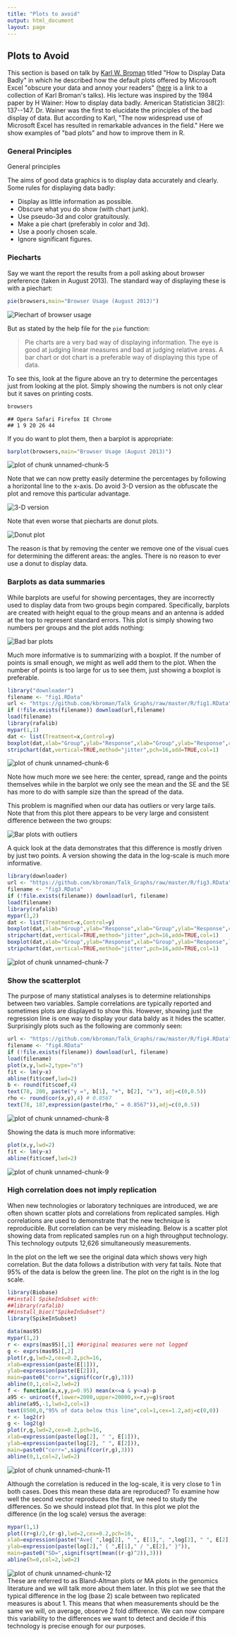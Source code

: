 ```yaml
--- 
title: "Plots to avoid" 
output: html_document 
layout: page 
--- 
```






## Plots to Avoid 

This section is based on talk by [Karl W. Broman](http://kbroman.org/) titled "How to Display Data Badly" in which he described how the default plots offered by Microsoft Excel "obscure your data and annoy your readers" ([here](http://kbroman.org/pages/talks.html) is a link to a collection of Karl Broman's talks). His lecture was inspired by the 1984 paper by H Wainer: How to display data badly. American Statistician 38(2): 137--147. Dr. Wainer was the first to elucidate the principles of the bad display of data. But according to Karl, "The now widespread use of Microsoft Excel has resulted in remarkable advances in the field." Here we show examples of "bad plots" and how to improve them in R. 

### General Principles 

General principles 

The aims of good data graphics is to display data accurately and clearly. Some rules for displaying data badly: 

* Display as little information as possible. 
* Obscure what you do show (with chart junk). 
* Use pseudo-3d and color gratuitously. 
* Make a pie chart (preferably in color and 3d). 
* Use a poorly chosen scale. 
* Ignore significant figures. 


### Piecharts 



Say we want the report the results from a poll asking about browser preference (taken in August 2013). The standard way of displaying these is with a piechart: 


```r 
pie(browsers,main="Browser Usage (August 2013)") 
``` 

![Piechart of browser usage](images/plots_to_avoid-unnamed-chunk-3-1.png) 

But as stated by the help file for the `pie` function: 


> Pie charts are a very bad way of displaying information. The eye is good at judging linear measures and bad at judging relative areas. A bar chart or dot chart is a preferable way of displaying this type of data. 

To see this, look at the figure above an try to determine the percentages just from looking at the plot. Simply showing the numbers is not only clear but it saves on printing costs. 


```r 
browsers 
``` 

``` 
## Opera Safari Firefox IE Chrome 
## 1 9 20 26 44 
``` 

If you do want to plot them, then a barplot is appropriate: 


```r 
barplot(browsers,main="Browser Usage (August 2013)") 
``` 

![plot of chunk unnamed-chunk-5](images/plots_to_avoid-unnamed-chunk-5-1.png) 

Note that we can now pretty easily determine the percentages by following a horizontal line to the x-axis. Do avoid 3-D version as the obfuscate the plot and remove this particular advantage. 

![3-D version](https://raw.githubusercontent.com/kbroman/Talk_Graphs/master/Figs/fig2b.png) 



Note that even worse that piecharts are donut plots. 

![Donut plot](http://upload.wikimedia.org/wikipedia/commons/thumb/1/11/Donut-Chart.svg/360px-Donut-Chart.svg.png) 

The reason is that by removing the center we remove one of the visual cues for determining the different areas: the angles. There is no reason to ever use a donut to display data. 

### Barplots as data summaries 

While barplots are useful for showing percentages, they are incorrectly used to display data from two groups begin compared. Specifically, barplots are created with height equal to the group means and an antenna is added at the top to represent standard errors. This plot is simply showing two numbers per groups and the plot adds nothing: 

![Bad bar plots](https://raw.githubusercontent.com/kbroman/Talk_Graphs/master/Figs/fig1c.png) 

Much more informative is to summarizing with a boxplot. If the number of points is small enough, we might as well add them to the plot. When the number of points is too large for us to see them, just showing a boxplot is preferable. 


```r 
library("downloader") 
filename <- "fig1.RData" 
url <- "https://github.com/kbroman/Talk_Graphs/raw/master/R/fig1.RData" 
if (!file.exists(filename)) download(url,filename) 
load(filename) 
library(rafalib) 
mypar(1,1) 
dat <- list(Treatment=x,Control=y) 
boxplot(dat,xlab="Group",ylab="Response",xlab="Group",ylab="Response",cex=0) 
stripchart(dat,vertical=TRUE,method="jitter",pch=16,add=TRUE,col=1) 
``` 

<img src="images/plots_to_avoid-unnamed-chunk-6-1.png" title="plot of chunk unnamed-chunk-6" alt="plot of chunk unnamed-chunk-6" style="display: block; margin: auto;" /> 

Note how much more we see here: the center, spread, range and the points themselves while in the barplot we only see the mean and the SE and the SE has more to do with sample size than the spread of the data. 

This problem is magnified when our data has outliers or very large tails. Note that from this plot there appears to be very large and consistent difference between the two groups: 

![Bar plots with outliers](https://raw.githubusercontent.com/kbroman/Talk_Graphs/master/Figs/fig3c.png) 

A quick look at the data demonstrates that this difference is mostly driven by just two points. A version showing the data in the log-scale is much more informative. 


```r 
library(downloader) 
url <- "https://github.com/kbroman/Talk_Graphs/raw/master/R/fig3.RData" 
filename <- "fig3.RData" 
if (!file.exists(filename)) download(url, filename) 
load(filename) 
library(rafalib) 
mypar(1,2) 
dat <- list(Treatment=x,Control=y) 
boxplot(dat,xlab="Group",ylab="Response",xlab="Group",ylab="Response",cex=0) 
stripchart(dat,vertical=TRUE,method="jitter",pch=16,add=TRUE,col=1) 
boxplot(dat,xlab="Group",ylab="Response",xlab="Group",ylab="Response",log="y",cex=0) 
stripchart(dat,vertical=TRUE,method="jitter",pch=16,add=TRUE,col=1) 
``` 

<img src="images/plots_to_avoid-unnamed-chunk-7-1.png" title="plot of chunk unnamed-chunk-7" alt="plot of chunk unnamed-chunk-7" style="display: block; margin: auto;" /> 


### Show the scatterplot 

The purpose of many statistical analyses is to determine relationships between two variables. Sample correlations are typically reported and sometimes plots are displayed to show this. However, showing just the regression line is one way to display your data baldy as it hides the scatter. Surprisingly plots such as the following are commonly seen: 


```r 
url <- "https://github.com/kbroman/Talk_Graphs/raw/master/R/fig4.RData" 
filename <- "fig4.RData" 
if (!file.exists(filename)) download(url, filename) 
load(filename) 
plot(x,y,lwd=2,type="n") 
fit <- lm(y~x) 
abline(fit$coef,lwd=2) 
b <- round(fit$coef,4) 
text(78, 200, paste("y =", b[1], "+", b[2], "x"), adj=c(0,0.5)) 
rho <- round(cor(x,y),4) # 0.8567 
text(78, 187,expression(paste(rho," = 0.8567")),adj=c(0,0.5)) 
``` 

![plot of chunk unnamed-chunk-8](images/plots_to_avoid-unnamed-chunk-8-1.png) 

Showing the data is much more informative: 

```r 
plot(x,y,lwd=2) 
fit <- lm(y~x) 
abline(fit$coef,lwd=2) 
``` 

![plot of chunk unnamed-chunk-9](images/plots_to_avoid-unnamed-chunk-9-1.png) 

### High correlation does not imply replication 

When new technologies or laboratory techniques are introduced, we are often shown scatter plots and correlations from replicated samples. High correlations are used to demonstrate that the new technique is reproducible. But correlation can be very misleading. Below is a scatter plot showing data from replicated samples run on a high throughput technology. This technology outputs 12,626 simultaneously measurements. 

In the plot on the left we see the original data which shows very high correlation. But the data follows a distribution with very fat tails. Note that 95% of the data is below the green line. The plot on the right is in the log scale. 


```r 
library(Biobase) 
##install SpikeInSubset with: 
##library(rafalib) 
##install_bioc("SpikeInSubset") 
library(SpikeInSubset) 
``` 

```r 
data(mas95) 
mypar(1,2) 
r <- exprs(mas95)[,1] ##original measures were not logged 
g <- exprs(mas95)[,2] 
plot(r,g,lwd=2,cex=0.2,pch=16, 
xlab=expression(paste(E[1])), 
ylab=expression(paste(E[2])), 
main=paste0("corr=",signif(cor(r,g),3))) 
abline(0,1,col=2,lwd=2) 
f <- function(a,x,y,p=0.95) mean(x<=a & y<=a)-p 
a95 <- uniroot(f,lower=2000,upper=20000,x=r,y=g)$root 
abline(a95,-1,lwd=2,col=1) 
text(8500,0,"95% of data below this line",col=1,cex=1.2,adj=c(0,0)) 
r <- log2(r) 
g <- log2(g) 
plot(r,g,lwd=2,cex=0.2,pch=16, 
xlab=expression(paste(log[2], " ", E[1])), 
ylab=expression(paste(log[2], " ", E[2])), 
main=paste0("corr=",signif(cor(r,g),3))) 
abline(0,1,col=2,lwd=2) 
``` 

<img src="images/plots_to_avoid-unnamed-chunk-11-1.png" title="plot of chunk unnamed-chunk-11" alt="plot of chunk unnamed-chunk-11" style="display: block; margin: auto;" /> 

Although the correlation is reduced in the log-scale, it is very close to 1 in both cases. Does this mean these data are reproduced? To examine how well the second vector reproduces the first, we need to study the differences. So we should instead plot that. In this plot we plot the difference (in the log scale) versus the average: 


```r 
mypar(1,1) 
plot((r+g)/2,(r-g),lwd=2,cex=0.2,pch=16, 
xlab=expression(paste("Ave{ ",log[2], " ", E[1],", ",log[2], " ", E[2]," }")), 
ylab=expression(paste(log[2]," { ",E[1]," / ",E[2]," }")), 
main=paste0("SD=",signif(sqrt(mean((r-g)^2)),3))) 
abline(h=0,col=2,lwd=2) 
``` 

<img src="images/plots_to_avoid-unnamed-chunk-12-1.png" title="plot of chunk unnamed-chunk-12" alt="plot of chunk unnamed-chunk-12" style="display: block; margin: auto;" /> 
These are referred to as Bland-Altman plots or MA plots in the genomics literature and we will talk more about them later. In this plot we see that the typical difference in the log (base 2) scale between two replicated measures is about 1. This means that when measurements should be the same we will, on average, observe 2 fold difference. We can now compare this variability to the differences we want to detect and decide if this technology is precise enough for our purposes. 




